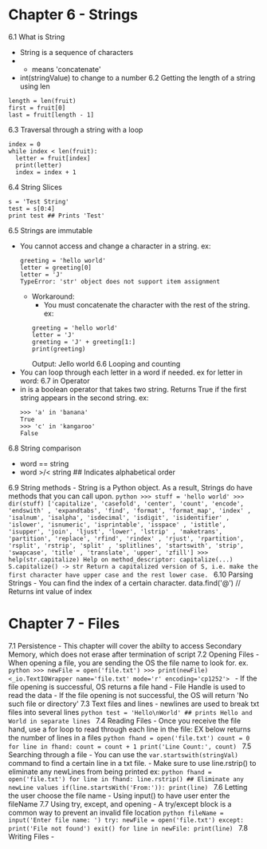 # Chapter 6 - Strings
6.1 What is String
  - String is a sequence of characters
  - + means 'concatenate'
  - int(stringValue) to change to a number
6.2 Getting the length of a string using len

```
length = len(fruit)
first = fruit[0]
last = fruit[length - 1]
```

6.3 Traversal through a string with a loop

```
index = 0
while index < len(fruit):
  letter = fruit[index]
  print(letter)
  index = index + 1
```

6.4 String Slices

```
s = 'Test String'
test = s[0:4]
print test ## Prints 'Test'
```

6.5 Strings are immutable
  - You cannot access and change a character in a string.
    ex:
    ```
    greeting = 'hello world'
    letter = greeting[0]
    letter = 'J'
    TypeError: 'str' object does not support item assignment
    ```
      - Workaround:
        - You must concatenate the character with the rest of the string.
        ex:
        ```
        greeting = 'hello world'
        letter = 'J'
        greeting = 'J' + greeting[1:]
        print(greeting)
        ```
        Output: Jello world
6.6 Looping and counting
  - You can loop through each letter in a word if needed.
    ex for letter in word:
6.7 in Operator
  - in is a boolean operator that takes two string. Returns True if the first string appears in the second string.
  ex:
    ```
    >>> 'a' in 'banana'
    True
    >>> 'c' in 'kangaroo'
    False
    ```
6.8 String comparison
  - word == string
  - word >/< string ## Indicates alphabetical order

6.9 String methods
    - String is a Python object. As a result, Strings do have methods that you can call upon.
    ```python
    >>> stuff = 'hello world'
    >>> dir(stuff)
    ['capitalize', 'casefold', 'center', 'count', 'encode',
    'endswith' , 'expandtabs', 'find', 'format', 'format_map',
    'index' , 'isalnum', 'isalpha', 'isdecimal', 'isdigit',
    'isidentifier' , 'islower', 'isnumeric', 'isprintable',
    'isspace' , 'istitle', 'isupper', 'join', 'ljust', 'lower',
    'lstrip' , 'maketrans', 'partition', 'replace', 'rfind',
    'rindex' , 'rjust', 'rpartition', 'rsplit', 'rstrip',
    'split' , 'splitlines', 'startswith', 'strip', 'swapcase',
    'title' , 'translate', 'upper', 'zfill']
    >>> help(str.capitalize)
    Help on method_descriptor:
    capitalize(...)
    S.capitalize() -> str
    Return a capitalized version of S, i.e. make the first character
    have upper case and the rest lower case.
    ```
  6.10 Parsing Strings
    - You can find the index of a certain character.
      data.find('@') // Returns int value of index

# Chapter 7 - Files
  7.1 Persistence
    - This chapter will cover the abilty to access Secondary Memory, which does not erase after termination of script
  7.2 Opening Files
    - When opening a file, you are sending the OS the file name to look for.
    ex.
    ```python
    >>> newFile = open('file.txt')
    >>> print(newFile)
    <_io.TextIOWrapper name='file.txt' mode='r' encoding='cp1252'>
    ```
    - If the file opening is successful, OS returns a file hand
      - File Handle is used to read the data
    - If the file opening is not successful, the OS will return 'No such file or directory'
  7.3 Text files and lines
    - newlines are used to break txt files into several lines
      ```python
      test = 'Hello\nWorld' ## prints Hello and World in separate lines
      ```
  7.4 Reading Files
    - Once you receive the file hand, use a for loop to read through each line in the file:
    EX below returns the number of lines in a files
    ```python
      fhand = open('file.txt')
      count = 0
      for line in fhand:
        count = count + 1
      print('Line Count:', count)
    ```
  7.5 Searching through a file
    - You can use the `var.startswith(stringVal)` command to find a certain line in a txt file.
    - Make sure to use line.rstrip() to eliminate any newLines from being printed
      ex:
      ```python
      fhand = open('file.txt')
      for line in fhand:
        line.rstrip() ## Eliminate any newLine values
        if(line.startsWith('From:')):
          print(line)
      ```
  7.6 Letting the user choose the file name
    - Using input() to have user enter the fileName
  7.7 Using try, except, and opening
    - A try/except block is a common way to prevent an invalid file location
      ```python
      fileName = input('Enter file name: ')
      try:
        newFile = open('file.txt')
      except:
        print('File not found')
        exit()
      for line in newFile:
        print(line)
      ```
  7.8 Writing Files
    -
